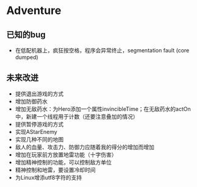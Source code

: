 # Adventure

## 已知的bug

- 在低配机器上，疯狂按空格，程序会异常终止，segmentation fault (core dumped)

## 未来改进

- 提供退出游戏的方式
- 增加防御药水
- 增加无敌药水：为Hero添加一个属性invincibleTime；在无敌药水的actOn中，新建一个线程用于计数（还要注意叠加的情况）
- 提供暂停游戏的方式
- 实现AStarEnemy
- 实现几种不同的地图
- 敌人的血量、攻击力、防御力应随着我的得分的增加而增加
- 增加在玩家前方放置地雷功能（十字伤害）
- 增加精神控制的功能，可以控制敌方单位
- 精神控制和地雷，要设置冷却时间
- 为Linux增添utf8字符的支持

